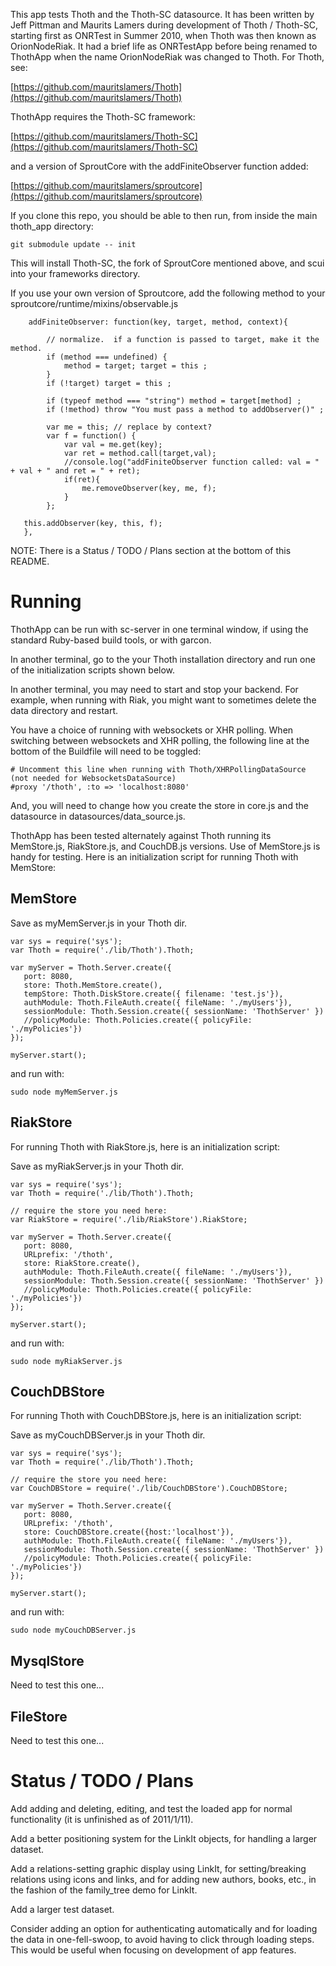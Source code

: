 This app tests Thoth and the Thoth-SC datasource. It has been written by Jeff Pittman and Maurits Lamers during
development of Thoth / Thoth-SC, starting first as ONRTest in Summer 2010, when Thoth was then known as OrionNodeRiak.
It had a brief life as ONRTestApp before being renamed to ThothApp when the name OrionNodeRiak was changed to Thoth. For
Thoth, see:

[https://github.com/mauritslamers/Thoth](https://github.com/mauritslamers/Thoth)

ThothApp requires the Thoth-SC framework:

[https://github.com/mauritslamers/Thoth-SC](https://github.com/mauritslamers/Thoth-SC)

and a version of SproutCore with the addFiniteObserver function added:

[https://github.com/mauritslamers/sproutcore](https://github.com/mauritslamers/sproutcore)

If you clone this repo, you should be able to then run, from inside the main thoth_app directory:

    git submodule update -- init

This will install Thoth-SC, the fork of SproutCore mentioned above, and scui into your frameworks directory.

If you use your own version of Sproutcore, add the following method to your sproutcore/runtime/mixins/observable.js

        addFiniteObserver: function(key, target, method, context){
 
            // normalize.  if a function is passed to target, make it the method.
            if (method === undefined) {
                method = target; target = this ;
            }
            if (!target) target = this ;
 
            if (typeof method === "string") method = target[method] ;
            if (!method) throw "You must pass a method to addObserver()" ;
 
            var me = this; // replace by context?
            var f = function() {
                var val = me.get(key);
                var ret = method.call(target,val);
                //console.log("addFiniteObserver function called: val = " + val + " and ret = " + ret);
                if(ret){
                    me.removeObserver(key, me, f);
                }
            };
 
       this.addObserver(key, this, f);
       },

NOTE: There is a Status / TODO / Plans section at the bottom of this README.

Running
=======

ThothApp can be run with sc-server in one terminal window, if using the standard Ruby-based build tools, or with garcon.

In another terminal, go to the your Thoth installation directory and run one of the initialization scripts shown below.

In another terminal, you may need to start and stop your backend. For example, when running with Riak, you might want to
sometimes delete the data directory and restart.

You have a choice of running with websockets or XHR polling. When switching between websockets and XHR polling, the
following line at the bottom of the Buildfile will need to be toggled:

    # Uncomment this line when running with Thoth/XHRPollingDataSource (not needed for WebsocketsDataSource)
    #proxy '/thoth', :to => 'localhost:8080'

And, you will need to change how you create the store in core.js and the datasource in datasources/data_source.js.

ThothApp has been tested alternately against Thoth running its MemStore.js, RiakStore.js, and CouchDB.js versions.
Use of MemStore.js is handy for testing. Here is an initialization script for running Thoth with MemStore:

MemStore
--------

Save as myMemServer.js in your Thoth dir.

    var sys = require('sys');
    var Thoth = require('./lib/Thoth').Thoth;

    var myServer = Thoth.Server.create({
       port: 8080,
       store: Thoth.MemStore.create(),
       tempStore: Thoth.DiskStore.create({ filename: 'test.js'}),
       authModule: Thoth.FileAuth.create({ fileName: './myUsers'}),
       sessionModule: Thoth.Session.create({ sessionName: 'ThothServer' })
       //policyModule: Thoth.Policies.create({ policyFile: './myPolicies'})
    });

    myServer.start();

and run with:

    sudo node myMemServer.js

RiakStore
---------

For running Thoth with RiakStore.js, here is an initialization script:

Save as myRiakServer.js in your Thoth dir.

    var sys = require('sys');
    var Thoth = require('./lib/Thoth').Thoth;

    // require the store you need here:
    var RiakStore = require('./lib/RiakStore').RiakStore;

    var myServer = Thoth.Server.create({
       port: 8080,
       URLprefix: '/thoth',
       store: RiakStore.create(),
       authModule: Thoth.FileAuth.create({ fileName: './myUsers'}),
       sessionModule: Thoth.Session.create({ sessionName: 'ThothServer' })
       //policyModule: Thoth.Policies.create({ policyFile: './myPolicies'})
    });

    myServer.start();

and run with:

    sudo node myRiakServer.js

CouchDBStore
------------

For running Thoth with CouchDBStore.js, here is an initialization script:

Save as myCouchDBServer.js in your Thoth dir.

    var sys = require('sys');
    var Thoth = require('./lib/Thoth').Thoth;

    // require the store you need here:
    var CouchDBStore = require('./lib/CouchDBStore').CouchDBStore;

    var myServer = Thoth.Server.create({
       port: 8080,
       URLprefix: '/thoth',
       store: CouchDBStore.create({host:'localhost'}),
       authModule: Thoth.FileAuth.create({ fileName: './myUsers'}),
       sessionModule: Thoth.Session.create({ sessionName: 'ThothServer' })
       //policyModule: Thoth.Policies.create({ policyFile: './myPolicies'})
    });

    myServer.start();

and run with:

    sudo node myCouchDBServer.js

MysqlStore
----------

Need to test this one...

FileStore
---------

Need to test this one...

Status / TODO / Plans
=====================

Add adding and deleting, editing, and test the loaded app for normal functionality (it is unfinished as of 2011/1/11).

Add a better positioning system for the LinkIt objects, for handling a larger dataset.

Add a relations-setting graphic display using LinkIt, for setting/breaking relations using icons and links, and for
adding new authors, books, etc., in the fashion of the family_tree demo for LinkIt.

Add a larger test dataset.

Consider adding an option for authenticating automatically and for loading the data in one-fell-swoop, to avoid having
to click through loading steps. This would be useful when focusing on development of app features.

